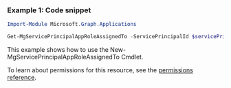 ### Example 1: Code snippet

```powershellImport-Module Microsoft.Graph.Applications

Get-MgServicePrincipalAppRoleAssignedTo -ServicePrincipalId $servicePrincipalId
```
This example shows how to use the New-MgServicePrincipalAppRoleAssignedTo Cmdlet.
To learn about permissions for this resource, see the [permissions reference](/graph/permissions-reference).

